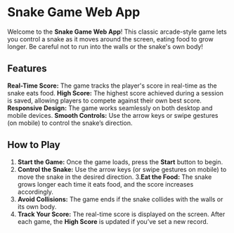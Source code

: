 # Snake Game Web App
Welcome to the **Snake Game Web App**! This classic arcade-style game lets you control a snake as it moves around the screen, eating food to grow longer. Be careful not to run into the walls or the snake's own body!

## Features
**Real-Time Score:** The game tracks the player's score in real-time as the snake eats food.
**High Score:** The highest score achieved during a session is saved, allowing players to compete against their own best score.
**Responsive Design:** The game works seamlessly on both desktop and mobile devices.
**Smooth Controls:** Use the arrow keys or swipe gestures (on mobile) to control the snake’s direction.
## How to Play
1. **Start the Game:** Once the game loads, press the **Start** button to begin.
2. **Control the Snake:** Use the arrow keys (or swipe gestures on mobile) to move the snake in the desired direction.
3.**Eat the Food:** The snake grows longer each time it eats food, and the score increases accordingly.
4. **Avoid Collisions:** The game ends if the snake collides with the walls or its own body.
5. **Track Your Score:** The real-time score is displayed on the screen. After each game, the **High Score** is updated if you’ve set a new record.
